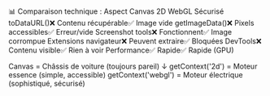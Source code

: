 📊 Comparaison technique :
Aspect    Canvas 2D     WebGL Sécurisé  
toDataURL()❌ Contenu récupérable✅ Image vide
getImageData()❌ Pixels accessibles✅ Erreur/vide
Screenshot tools❌ Fonctionnent✅ Image corrompue
Extensions navigateur❌ Peuvent extraire✅ Bloquées
DevTools❌ Contenu visible✅ Rien à voir
Performance✅ Rapide✅ Rapide (GPU)


Canvas = Châssis de voiture (toujours pareil)
↓
getContext('2d') = Moteur essence (simple, accessible)
getContext('webgl') = Moteur électrique (sophistiqué, sécurisé)